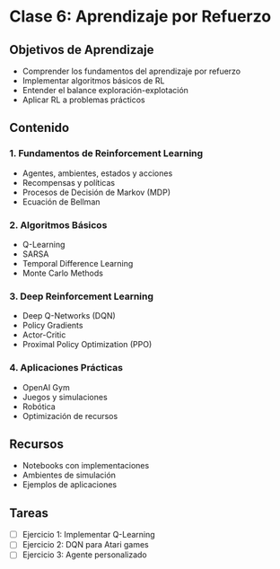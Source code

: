 # Clase 6: Aprendizaje por Refuerzo

## Objetivos de Aprendizaje
- Comprender los fundamentos del aprendizaje por refuerzo
- Implementar algoritmos básicos de RL
- Entender el balance exploración-explotación
- Aplicar RL a problemas prácticos

## Contenido

### 1. Fundamentos de Reinforcement Learning
- Agentes, ambientes, estados y acciones
- Recompensas y políticas
- Procesos de Decisión de Markov (MDP)
- Ecuación de Bellman

### 2. Algoritmos Básicos
- Q-Learning
- SARSA
- Temporal Difference Learning
- Monte Carlo Methods

### 3. Deep Reinforcement Learning
- Deep Q-Networks (DQN)
- Policy Gradients
- Actor-Critic
- Proximal Policy Optimization (PPO)

### 4. Aplicaciones Prácticas
- OpenAI Gym
- Juegos y simulaciones
- Robótica
- Optimización de recursos

## Recursos
- Notebooks con implementaciones
- Ambientes de simulación
- Ejemplos de aplicaciones

## Tareas
- [ ] Ejercicio 1: Implementar Q-Learning
- [ ] Ejercicio 2: DQN para Atari games
- [ ] Ejercicio 3: Agente personalizado
